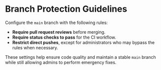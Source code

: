 # Branch Protection Guidelines

Configure the `main` branch with the following rules:

- **Require pull request reviews** before merging.
- **Require status checks to pass** for the CI workflow.
- **Restrict direct pushes**, except for administrators who may bypass
  the rules when necessary.

These settings help ensure code quality and maintain a stable `main`
branch while still allowing admins to perform emergency fixes.
